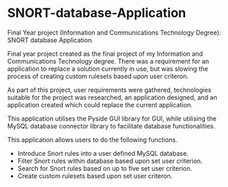 # SNORT-database-Application
Final Year project (Information and Communications Technology Degree): SNORT database Application.

Final year project created as the final project of my Information and Communications Technology degree. There was a requirement for an application to replace a solution currently in use, but was slowing the process of creating custom rulesets based upon user criteron.  

As part of this project, user requirements were gathered, technologies suitable for the project was researched, an application designed, and an application created which could replace the current application. 

This application utilises the Pyside GUI library for GUI, while utilising the MySQL database connector library to facilitate database functionalities. 

This application allows users to do the following functions.
- Introduce Snort rules into a user defined MySQL database. 
- Filter Snort rules within database based upon set user criterion. 
- Search for Snort rules based on up to five set user criterion. 
- Create custom rulesets based upon set user criteron. 
